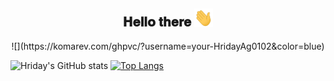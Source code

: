 <div align="center">
<h2> 𝐇𝐞𝐥𝐥𝐨 𝐭𝐡𝐞𝐫𝐞 <img src="https://github.com/ABSphreak/ABSphreak/blob/master/gifs/Hi.gif" width="30px"></h2>
![](https://komarev.com/ghpvc/?username=your-HridayAg0102&color=blue)

</div>

![Hriday's GitHub stats](https://github-readme-stats.vercel.app/api?username=HridayAg0102&show_icons=true&theme=radical)
[![Top Langs](https://github-readme-stats.vercel.app/api/top-langs/?username=HridayAg0102&show_icons=true&theme=radical)](https://github.com/HridayAg0102/github-readme-stats)
